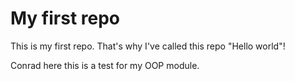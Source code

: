 # My first repo
This is my first repo. That's why I've called this repo "Hello world"!

Conrad here this is a test for my OOP module.
